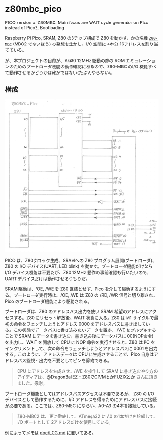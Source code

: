 # z80mbc_pico

PICO version of Z80MBC.  Main focus are WAIT cycle generator on Pico instead of Pico2, Bootloading

Raspberry Pi Pico, SRAM, Z80 の3チップ構成で Z80 を動かす。かの名機 [`Z80-MBC`](https://github.com/SuperFabius/Z80-MBC) (MBC2 でないほう) の発想を生かし、I/O 空間に 4本分 16アドレスを割り当てている。

が、本プロジェクトの目的が、Aki80 12MHz 駆動の際の ROM エミュレーションのためのブートローダ機能の動作確認にあるので、Z80-MBC のI/O 機能すべて動作させるかどうかは確かではない(たぶんやらない)。

## 構成

<img width=700 src="img/Z80MBC_PICO_blockdiagram.jpg"/>

PICO は、Z80クロック生成、SRAMへの Z80 プログラム展開(ブートローダ)、Z80 の I/O デバイス(UART, LED blink) を動かす。ブートローダ機能だけなら I/O デバイス機能は不要だが、Z80 12MHz 動作の事前確認も行いたいので、UART デバイスだけは動作させるつもりだ。

SRAM 駆動は、/OE, /WE を Z80 直結とせず、Pico を介して駆動するようにする。ブートローダ実行時は、/OE, /WE は Z80 の /RD, /WR 信号と切り離され、Pico のブートローダ機能により駆動される。

ブートローダは、Z80 のアドレスバス出力を使い SRAM 希望のアドレスにアクセスする。Z80 にリセット解放後、WAIT 状態に入る。Z80 は M1 サイクルで最初の命令をフェッチしようとアドレス 0000 をアドレスバスに書き出している。この状態でデータバスに書き込みたいデータを置き、 /WE をプルプルすることで SRAM にデータを書き込む。書き込み後にデータバスに 00(NOP命令) を出力し、WAIT を開放して CPU に NOP 命令を実行させると、Z80 は PC をインクリメントして、次の命令をフェッチしようとアドレスバスに 0001 を出力する。このように、アドレスデータは CPU に生成させることで、Pico 自身はアドレスバス監視・出力を不要としてピンを節約できる。

> CPU にアドレスを生成させ、/WE を操作して SRAM に書き込むやり方のアイディアは、[@DragonBallEZ - Z80でCP/MとかFUZIXとか](https://x.com/DragonBallEZ) さんに頂きました。感謝。

ブートローダ機能としてはアドレスバスアクセスは不要であるが、
Z80 の I/O デバイスとして動作するために、I/O アドレスを得るためにアドレスバスに接続が必要である。ここでは、Z80-MBC にならい、A0-A3 の4本を接続している。

> Z80-MBC2 は、更に徹底して、ATmega32 に A0 の1本だけを接続して、I/O ポートとして 2アドレスだけを使用している。

例によってメモは [doc/LOG.md](doc/LOG.md) に置いてある。


